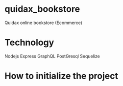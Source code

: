 # quidax_bookstore
Quidax online bookstore (Ecommerce)

# Technology
  Nodejs
  Express
  GraphQL
  PostGresql
  Sequelize

# How to initialize the project
